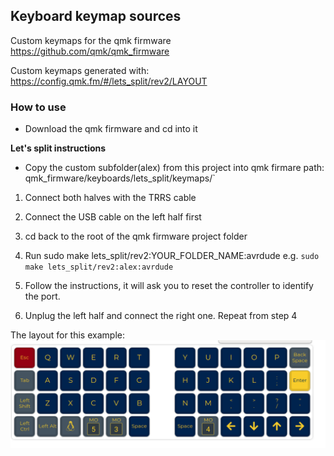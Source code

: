 ## Keyboard keymap sources

Custom keymaps for the qmk firmware https://github.com/qmk/qmk_firmware

Custom keymaps generated with: https://config.qmk.fm/#/lets_split/rev2/LAYOUT

### How to use

- Download the qmk firmware and cd into it

**Let's split instructions**

- Copy the custom subfolder(alex) from this project into qmk firmare path: qmk_firmware/keyboards/lets_split/keymaps/`

1) Connect both halves with the TRRS cable

2) Connect the USB cable on the left half first

3) cd back to the root of the qmk firmware project folder

4) Run sudo make lets_split/rev2:YOUR_FOLDER_NAME:avrdude e.g. `sudo make lets_split/rev2:alex:avrdude`

5) Follow the instructions, it will ask you to reset the controller to identify the port.

6) Unplug the left half and connect the right one. Repeat from step 4

The layout for this example: ![Let's split layout](lets_split/layout.png)
